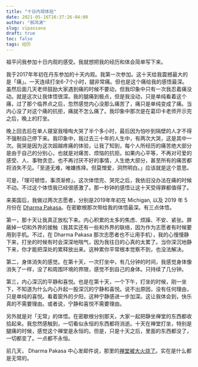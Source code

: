 ```yaml
---
title: "十日内观体验"
date: 2021-05-16T16:37:26-04:00
author: "郝鸿涛"
slug: vipassana
draft: true
toc: false
tags: 经历
---
```

祖平问我参加十日内观的感受。我就想把我的经历和体会简单写下来。

我于2017年年初在丹东参加的十天内观。我第一次参加。这十天给我震撼最大的是「痛」。一天连续打坐6-7个小时，腿非常痛。但也是这个痛给我的感悟最深。虽然后面几天老师鼓励大家遇到痛的时候不要动，但我印象中只有一次我忍着痛没动。就是这次让我体悟很深。我的腿痛到极点，但是我没动，只是单纯看着这个痛，过了那个临界点之后，忽然感觉内心没那么痛苦了，痛只是单纯变成了痛。当内心没了对这个痛的抗拒，痛就不怎么痛了。我印象中那次是在葛印卡老师开示完之后，晚上的打坐。

晚上回去后在单人寝室我嚎啕大哭了半个多小时，最后因为怕吵到隔壁的人才不得不强制自己停下来。我印象中，我过去三十年的人生中，有两次大哭，这是其中一次。我哭是因为这次超越疼痛的体验，让我了知到，每个人所经历的痛苦绝大部分是由于自己的分别心，也就是对痛苦、烦恼的抗拒。如果内心平等，不再对可爱的感受、人、事物贪恋，也不再讨厌不好的事情，人生绝大部分，甚至所有的痛苦都将消失不见。「至道无难，唯嫌拣择。但莫憎爱，洞然明白。」应该就是这个意思。

可是，「理可顿悟，事须渐修」。这次体悟完、哭完之后，我依旧没办法在痛的时候不动。不过这个体悟我已经很感激了。那一秒钟的感悟让这十天受得罪都值得了。

来美国后，我做过两次志愿者，分别是2019年年初在 Michigan, 以及 2019 年 5 月份在 [Dharma Pakasa](https://pakasa.dhamma.org/mobile/)。在密歇根那次带给我的体悟最深。有三点体悟。

第一，那十天让我真正放松下来。内心积累的太多的焦虑、烦躁、不安、紧张。屏蔽掉一切和外界的接触（我其实还有一些和外界的联络，因为作为志愿者有时候要用到手机。不过，在 Dharma Pakasa 那次志愿者也不让用手机），我的心慢慢静下来，打坐的时候有时会深深地喘气，因为我往日的心真的太累了。当你深沉地静下来，你才能把深处的累释放出来。这种累你平常根本觉察不到，也没法解决。

第二，身体消失的感觉。在第十天，一次打坐中，有几分钟的时间，我感觉身体像消失了一样，没了和周围环境的界限，感觉不到自己的身体。只持续了几分钟。

第三，内心深沉的平静和喜悦。也是在第十天，一个下午，打坐的时候，刚一坐下，不知道为什么内心升起一股深沉的宁静和喜悦。说不出原因，没有任何理由，只是单纯的喜悦。看着窗外的夕阳，这种宁静感进一步加深。这让我体会到，快乐真的不需要理由。或者说，宁静和喜悦不需要理由。

另外就是对「无常」的体悟。在密歇根分别那天，大家一起把静坐禅堂的东西都收拾起来。我忽然感触到，一切看似永恒的东西都将消逝。十天在禅堂打坐，特别是腿痛的时候，感觉这个禅堂是永恒的。但是，只是十天之后，里面的东西都没了，一切都变了。一点都不永恒。

前几天， Dharma Pakasa 中心发邮件说，那里的[禅堂被大火烧了](https://www.wifr.com/2021/05/14/building-a-total-loss-after-structure-fire-near-pecatonica/)。实在是什么都是无常的。
